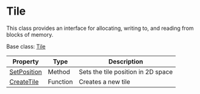 # Tile

This class provides an interface for allocating, writing to, and reading from blocks of memory.

Base class: [Tile](Tile.md)

| Property | Type | Description |
| --- | --- | --- |
| [SetPosition](Tile_SetPosition.md) | Method | Sets the tile position in 2D space |
| [CreateTile](CreateTile.md) | Function | Creates a new tile |
